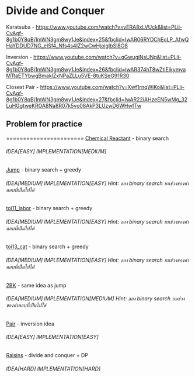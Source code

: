 # Divide and Conquer

Karatsuba - https://www.youtube.com/watch?v=vERA8xLVUck&list=PLii-CvAgf-8g1b0Y8qBj1mWN3gm8wy1Je&index=25&fbclid=IwAR06RYDChEoLP_AfwQHaYDDUD7NG_eISf4_Nfs4s4IZ2wCwHjoigIbSl8O8

Inversion - https://www.youtube.com/watch?v=qGwugiNsUNg&list=PLii-CvAgf-8g1b0Y8qBj1mWN3gm8wy1Je&index=26&fbclid=IwAR374hT8wZtIEikymyaMTtaETYbwgBmaklZxNPaZLLu5VE-8tuKSeG91R30

Closest Pair - https://www.youtube.com/watch?v=Xwf1rnqWiKo&list=PLii-CvAgf-8g1b0Y8qBj1mWN3gm8wy1Je&index=27&fbclid=IwAR22iAHzeEN5wMg_32LuHGgtweKROA8Na8R07k5vo08AkP3LUzwD6WHwfTw

## Problem for practice

=======================
[Chemical Reactant](https://programming.in.th/task/rev2_problem.php?pid=1050) - binary search
###### IDEA[EASY] IMPLEMENTATION[MEDIUM]


[Jump](https://programming.in.th/task/rev2_problem.php?pid=1107) - binary search + greedy
###### IDEA[MEDIUM] IMPLEMENTATION[EASY] Hint: ลอง binary search บนช่วงของคำตอบที่เป็นไปได้


[toi11_labor](https://www.proprog.ml/tasks/toi11_labor/descs/6787) - binary search + greedy
###### IDEA[MEDIUM] IMPLEMENTATION[EASY] Hint: ลอง binary search บนช่วงของคำตอบที่เป็นไปได้


[toi13_cat](https://www.proprog.ml/tasks/toi13_cat/descs/12575) - binary search + greedy
###### IDEA[MEDIUM] IMPLEMENTATION[EASY] Hint: ลอง binary search บนช่วงของคำตอบที่เป็นไปได้


[2BK](https://programming.in.th/task/rev2_problem.php?pid=1149) - same idea as jump
###### IDEA[MEDIUM] IMPLEMENTATION[MEDIUM] Hint: ลอง binary search บนช่วงของคำตอบที่เป็นไปได้


[Pair](https://programming.in.th/task/rev2_problem.php?pid=1109) - inversion idea
###### IDEA[EASY] IMPLEMENTATION[EASY]


[Raisins](https://programming.in.th/task/rev2_problem.php?pid=2034) - divide and conquer + DP
###### IDEA[HARD] IMPLEMENTATION[HARD]


